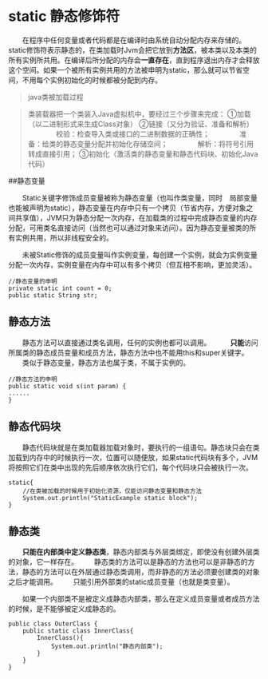 # static 静态修饰符

　　在程序中任何变量或者代码都是在编译时由系统自动分配内存来存储的。static修饰符表示静态的，在类加载时Jvm会把它放到**方法区**，被本类以及本类的所有实例所共用。在编译后所分配的内存会**一直存在**，直到程序退出内存才会释放这个空间。如果一个被所有实例共用的方法被申明为static，那么就可以节省空间，不用每个实例初始化的时候都被分配到内存。

> java类被加载过程

>类装载器把一个类装入Java虚拟机中，要经过三个步骤来完成：
>①加载（以二进制形式来生成Class对象）
>②链接（又分为验证、准备和解析）
>　　　　校验：检查导入类或接口的二进制数据的正确性；
>　　　　准备：给类的静态变量分配并初始化存储空间；
>　　　　解析：将符号引用转成直接引用；
>③初始化（激活类的静态变量和静态代码块、初始化Java代码）


##静态变量

　　Static关键字修饰成员变量被称为静态变量（也叫作类变量，同时　局部变量也能被声明为static），静态变量在内存中只有一个拷贝（节省内存，方便对象之间共享值），JVM只为静态分配一次内存，在加载类的过程中完成静态变量的内存分配，可用类名直接访问（当然也可以通过对象来访问）。因为静态变量被类的所有实例共用，所以非线程安全的。

　　未被Static修饰的成员变量叫作实例变量，每创建一个实例，就会为实例变量分配一次内存，实例变量在内存中可以有多个拷贝（但互相不影响，更加灵活）。

```
//静态变量的申明
private static int count = 0;
public static String str;
```
## 静态方法

　　静态方法可以直接通过类名调用，任何的实例也都可以调用。　
　　**只能**访问所属类的静态成员变量和成员方法，静态方法中也不能用this和super关键字。
　　类似于静态变量，静态方法也属于类，不属于实例的。

```
//静态方法的申明
public static void s(int param) {
......    
}
```

## 静态代码块　

　　静态代码块就是在类加载器加载对象时，要执行的一组语句。静态块只会在类加载到内存中的时候执行一次，位置可以随便放，如果static代码块有多个，JVM将按照它们在类中出现的先后顺序依次执行它们，每个代码块只会被执行一次。

```
static{
    //在类被加载的时候用于初始化资源，仅能访问静态变量和静态方法
    System.out.println("StaticExample static block");
}
```

## 静态类

　　**只能在内部类中定义静态类**，静态内部类与外层类绑定，即使没有创建外层类的对象，它一样存在。
　　静态类的方法可以是静态的方法也可以是非静态的方法，静态的方法可以在外层通过静态类调用，而非静态的方法必须要创建类的对象之后才能调用。
　　只能引用外部类的static成员变量（也就是类变量）。


　　如果一个内部类不是被定义成静态内部类，那么在定义成员变量或者成员方法的时候，是不能够被定义成静态的。
　　


```
public class OuterClass {  
    public static class InnerClass{  
        InnerClass(){  
            System.out.println("静态内部类");  
        }  
    }  
}  
```

　　